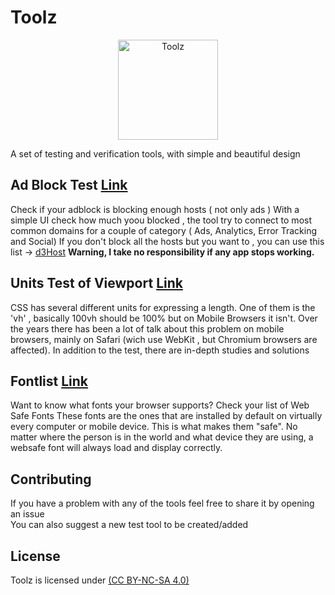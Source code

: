 # Toolz

<p align="center">
 <img src="src/svg/toolz.svg" alt="Toolz"
	title="b2ntp" width="160" height="160" />
</p>
A set of testing and verification tools, with simple and beautiful design 

## Ad Block Test  [Link](https://artem-sherbachuk.github.io/toolz/adblock)
Check if your adblock is blocking enough hosts ( not only ads )
With a simple UI check how much yoou blocked , the tool try to connect to most common domains for a couple of category ( Ads, Analytics, Error Tracking and Social)
If you don't block all the hosts but you want to , you can use this list -> [d3Host](https://raw.githubusercontent.com/d3ward/toolz/master/src/d3host.txt)
**Warning, I take no responsibility if any app stops working.**


## Units Test of Viewport [Link](https://d3ward.github.io/toolz/units)
CSS has several different units for expressing a length. One of them is the 'vh' , basically 
100vh should be 100% but on Mobile Browsers it isn't. 
Over the years there has been a lot of talk about this problem on mobile browsers, mainly on Safari (wich use WebKit , but Chromium browsers are affected). In addition to the test, there are in-depth studies and solutions 

## Fontlist [Link](https://d3ward.github.io/toolz/fontlist)
Want to know what fonts your browser supports?
Check your list of Web Safe Fonts 
These fonts are the ones that are installed by default on virtually every computer or mobile device.
This is what makes them "safe". No matter where the person is in the world and what device they are using, a websafe font will always load and display correctly.


## Contributing

If you have a problem with any of the tools feel free to share it by opening an issue<br>
You can also suggest a new test tool to be created/added


## License

Toolz is licensed under [(CC BY-NC-SA 4.0)](https://creativecommons.org/licenses/by-nc-sa/4.0/)
